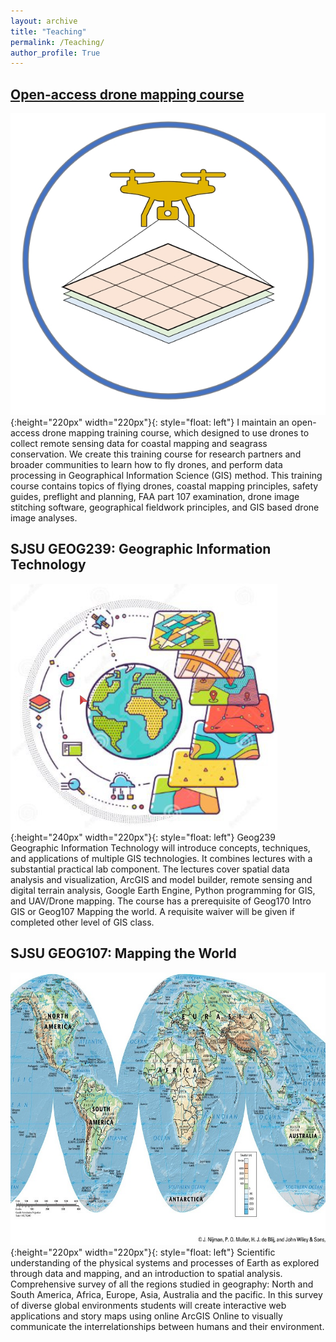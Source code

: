 ```yaml
---
layout: archive
title: "Teaching"
permalink: /Teaching/
author_profile: True
---
```


## [Open-access drone mapping course](https://gis-yang.github.io/DroneMapping/)
![image](/images/dronetraining.jpg){:height="220px" width="220px"}{: style="float: left"}
I maintain an open-access drone mapping training course, which designed to use drones to collect remote sensing data for coastal mapping and seagrass conservation. We create this training course for research partners and broader communities to learn how to fly drones, and perform data processing in Geographical Information Science (GIS) method. This training course contains topics of flying drones, coastal mapping principles, safety guides, preflight and planning, FAA part 107 examination, drone image stitching software, geographical fieldwork principles, and GIS based drone image analyses. 


## SJSU GEOG239: Geographic Information Technology 
![image](/images/gis.png){:height="240px" width="220px"}{: style="float: left"}
Geog239 Geographic Information Technology will introduce concepts, techniques, and applications of multiple GIS technologies. It combines lectures with a substantial practical lab component. The lectures cover spatial data analysis and visualization, ArcGIS and model builder, remote sensing and digital terrain analysis, Google Earth Engine, Python programming for GIS, and UAV/Drone mapping. The course has a prerequisite of Geog170 Intro GIS or Geog107 Mapping the world. A requisite waiver will be given if completed other level of GIS class.


## SJSU GEOG107: Mapping the World 
![image](/images/worldgeography.jpg){:height="220px" width="220px"}{: style="float: left"}
Scientific understanding of the physical systems and processes of Earth as explored through data and mapping, and an introduction to spatial analysis. Comprehensive survey of all the regions studied in geography: North and South America, Africa, Europe, Asia, Australia and the pacific. In this survey of diverse global environments students will create interactive web applications and story maps using online ArcGIS Online to visually communicate the interrelationships between humans and their environment.


